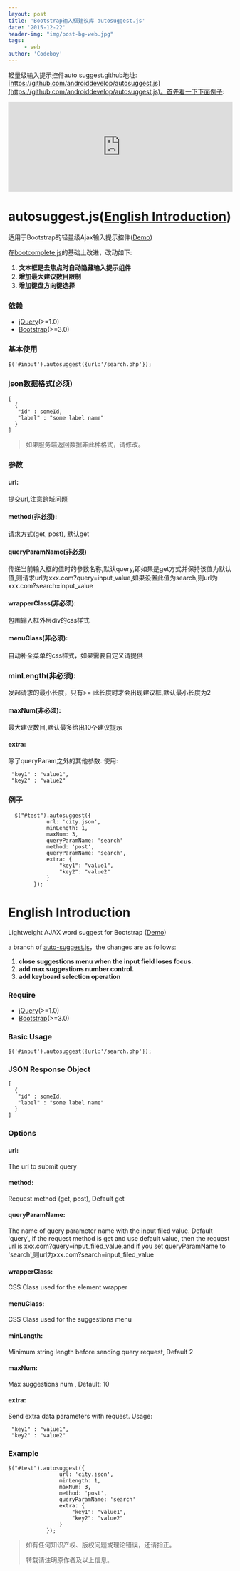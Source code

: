 ```yaml
---
layout: post
title: 'Bootstrap输入框建议库 autosuggest.js'
date: '2015-12-22'
header-img: "img/post-bg-web.jpg"
tags:
     - web
author: 'Codeboy'
---
```


轻量级输入提示控件auto suggest.github地址:[https://github.com/androiddevelop/autosuggest.js](https://github.com/androiddevelop/autosuggest.js)。首先看一下下面例子:

<iframe src="https://example.codeboy.me/autosuggest/index.html" width="100%" height="200px" frameborder="0" scrolling="no"> </iframe>

# autosuggest.js([English Introduction](#english))

适用于Bootstrap的轻量级Ajax输入提示控件([Demo](https://example.codeboy.me/autosuggest/index.html))

在[bootcomplete.js](https://github.com/getwebhelp/bootcomplete.js)的基础上改进，改动如下:

1. **文本框是去焦点时自动隐藏输入提示组件**
2. **增加最大建议数目限制**
3. **增加键盘方向键选择**

### 依赖

- [jQuery](https://jquery.com/download/)(>=1.0)
- [Bootstrap](http://getbootstrap.com/getting-started/)(>=3.0)


### 基本使用

	$('#input').autosuggest({url:'/search.php'});
	
### json数据格式(必须)

	[ 
	  {
       "id" : someId, 
       "label" : "some label name"
      }
	]

> 如果服务端返回数据非此种格式，请修改。
>

### 参数

#### url: 

提交url,注意跨域问题

#### method(非必须):

请求方式(get, post), 默认get

#### queryParamName(非必须)

传递当前输入框的值时的参数名称,默认query,即如果是get方式并保持该值为默认值,则请求url为xxx.com?query=input_value,如果设置此值为search,则url为xxx.com?search=input_value
 
#### wrapperClass(非必须):

包围输入框外层div的css样式

#### menuClass(非必须):

自动补全菜单的css样式，如果需要自定义请提供

### minLength(非必须):

发起请求的最小长度，只有>= 此长度时才会出现建议框,默认最小长度为2

#### maxNum(非必须):

最大建议数目,默认最多给出10个建议提示

#### extra: 

除了queryParam之外的其他参数. 使用: 

	 "key1" : "value1",
	 "key2" : "value2"
	   
### 例子
    
      $("#test").autosuggest({
                url: 'city.json',
                minLength: 1,
                maxNum: 3,
                queryParamName: 'search'
                method: 'post',
                queryParamName: 'search',
                extra: {
                    "key1": "value1",
                    "key2": "value2"
                }
            });


# <span id="english">English Introduction </span>

Lightweight AJAX word suggest for Bootstrap ([Demo](https://example.codeboy.me/autosuggest/index.html))

a branch of [auto-suggest.js](https://github.com/getwebhelp/auto-suggest.js)，the changes are as follows:

1. **close suggestions menu when the input field loses focus.**
2. **add max suggestions number control.**
3. **add keyboard selection operation**

### Require

- [jQuery](https://jquery.com/download/)(>=1.0)
- [Bootstrap](http://getbootstrap.com/getting-started/)(>=3.0)


### Basic Usage

	$('#input').autosuggest({url:'/search.php'});
	
### JSON Response Object

	[ 
	  {
       "id" : someId, 
       "label" : "some label name"
      }
	]


### Options

#### url: 

The url to submit query

#### method:

Request method (get, post), Default get

####  queryParamName:

The name  of query parameter name with the input filed value. Default 'query', if the request method is get and use default value, then the request url is xxx.com?query=input_filed_value,and if you set queryParamName to 'search',则url为xxx.com?search=input_filed_value
 
#### wrapperClass:

CSS Class used for the element wrapper

#### menuClass:

CSS Class used for the suggestions menu

#### minLength:

Minimum string length before sending query request, Default 2

#### maxNum:

Max suggestions num , Default: 10

#### extra:
	
Send extra data parameters with request. Usage: 
	
	 "key1" : "value1",
	 "key2" : "value2"
	 
	
### Example

    $("#test").autosuggest({
                    url: 'city.json',
                    minLength: 1,
                    maxNum: 3,
                    method: 'post',
                    queryParamName: 'search'
                    extra: {
                        "key1": "value1",
                        "key2": "value2"
                    }
                }); 



> 如有任何知识产权、版权问题或理论错误，还请指正。
>
> 转载请注明原作者及以上信息。
